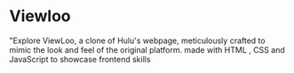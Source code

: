 # Viewloo
"Explore ViewLoo, a clone of Hulu's webpage, meticulously crafted to mimic the look and feel of the original platform. made with HTML , CSS and JavaScript to showcase frontend skills
